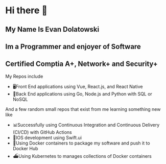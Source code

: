 # Hi there 👋

## My Name Is Evan Dolatowski
## Im a Programmer and enjoyer of Software
## Certified Comptia A+, Network+ and Security+

  
My Repos include
- 🖥️Front End applications using Vue, React.js, and React Native
- 💾Back End applications using Go, Node.js and Python with SQL or NoSQL

And a few random small repos that exist from me learning something new like
- 📊Successfully using Continuous Integration and Continuous Delivery (CI/CD) with GitHub Actions
- 🍎IOS development using Swift.ui
- 🐳Using Docker containers to package my software and push it to Docker Hub
- ⛴️Using Kubernetes to manages collections of Docker containers








<!--
**GnarlyLasagna/GnarlyLasagna** is a ✨ _special_ ✨ repository because its `README.md` (this file) appears on your GitHub profile.

Here are some ideas to get you started:

- 🔭 I’m currently working on ...
- 🌱 I’m currently learning ...
- 👯 I’m looking to collaborate on ...
- 🤔 I’m looking for help with ...
- 💬 Ask me about ...
- 📫 How to reach me: ...
- 😄 Pronouns: ...
- ⚡ Fun fact: ...
-->
